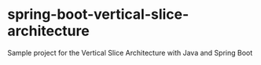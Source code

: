 # spring-boot-vertical-slice-architecture
Sample project for the Vertical Slice Architecture with Java and Spring Boot
